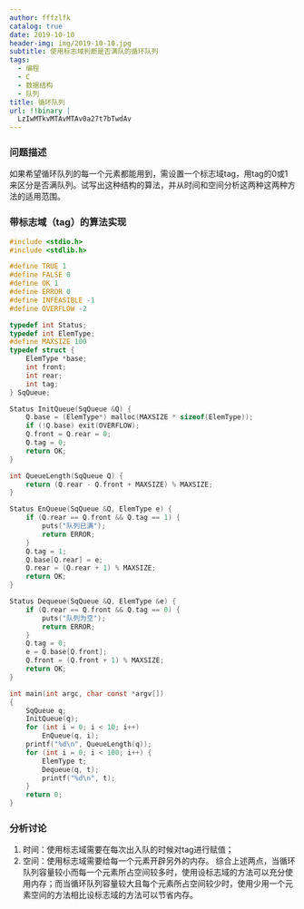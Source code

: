 ```yaml
---
author: fffzlfk
catalog: true
date: 2019-10-10
header-img: img/2019-10-10.jpg
subtitle: 使用标志域判断是否满队的循环队列
tags:
  - 编程
  - C
  - 数据结构
  - 队列
title: 循环队列
url: !!binary |
  LzIwMTkvMTAvMTAv0a27t7bTwdAv
---
```



### 问题描述
如果希望循环队列的每一个元素都能用到，需设置一个标志域tag，用tag的0或1来区分是否满队列。试写出这种结构的算法，并从时间和空间分析这两种这两种方法的适用范围。

### 带标志域（tag）的算法实现
```c
#include <stdio.h>
#include <stdlib.h>

#define TRUE 1
#define FALSE 0
#define OK 1
#define ERROR 0
#define INFEASIBLE -1
#define OVERFLOW -2

typedef int Status;
typedef int ElemType;
#define MAXSIZE 100
typedef struct {
	ElemType *base;
	int front;
	int rear;
	int tag;
} SqQueue;

Status InitQueue(SqQueue &Q) {
	Q.base = (ElemType*) malloc(MAXSIZE * sizeof(ElemType));
	if (!Q.base) exit(OVERFLOW);
	Q.front = Q.rear = 0;
	Q.tag = 0;
	return OK;
}

int QueueLength(SqQueue Q) {
	return (Q.rear - Q.front + MAXSIZE) % MAXSIZE;
}

Status EnQueue(SqQueue &Q, ElemType e) {
	if (Q.rear == Q.front && Q.tag == 1) {
		puts("队列已满");
		return ERROR;
	}
	Q.tag = 1;
	Q.base[Q.rear] = e;
	Q.rear = (Q.rear + 1) % MAXSIZE;
	return OK;
}

Status Dequeue(SqQueue &Q, ElemType &e) {
	if (Q.rear == Q.front && Q.tag == 0) {
		puts("队列为空");
		return ERROR;
	}
	Q.tag = 0;
	e = Q.base[Q.front];
	Q.front = (Q.front + 1) % MAXSIZE;
	return OK;
}

int main(int argc, char const *argv[])
{
	SqQueue q;
	InitQueue(q);
	for (int i = 0; i < 10; i++)
		EnQueue(q, i);
	printf("%d\n", QueueLength(q));
	for (int i = 0; i < 100; i++) {
		ElemType t;
		Dequeue(q, t);
		printf("%d\n", t);
	}
	return 0;
}
```

### 分析讨论
1. 时间：使用标志域需要在每次出入队的时候对tag进行赋值；
2. 空间：使用标志域需要给每一个元素开辟另外的内存。
综合上述两点，当循环队列容量较小而每一个元素所占空间较多时，使用设标志域的方法可以充分使用内存；而当循环队列容量较大且每个元素所占空间较少时，使用少用一个元素空间的方法相比设标志域的方法可以节省内存。